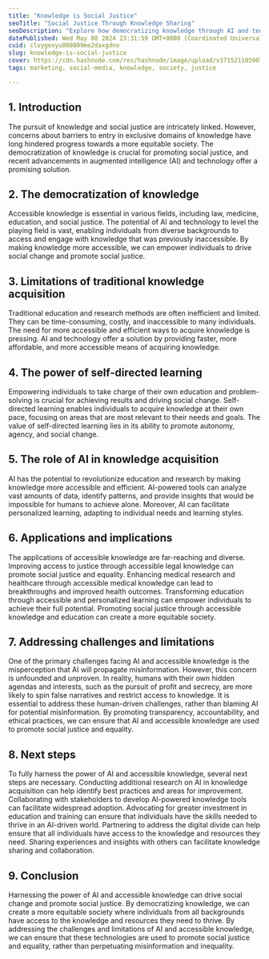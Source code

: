 ```yaml
---
title: "Knowledge is Social Justice"
seoTitle: "Social Justice Through Knowledge Sharing"
seoDescription: "Explore how democratizing knowledge through AI and technology promotes social justice and creates a more equitable society"
datePublished: Wed May 08 2024 23:31:59 GMT+0000 (Coordinated Universal Time)
cuid: clvygexyu000809me2daxgdno
slug: knowledge-is-social-justice
cover: https://cdn.hashnode.com/res/hashnode/image/upload/v1715211059070/fee7f448-4d35-4b72-8eb7-f928930f8838.png
tags: marketing, social-media, knowledge, society, justice

---
```


## 1\. Introduction

The pursuit of knowledge and social justice are intricately linked. However, concerns about barriers to entry in exclusive domains of knowledge have long hindered progress towards a more equitable society. The democratization of knowledge is crucial for promoting social justice, and recent advancements in augmented intelligence (AI) and technology offer a promising solution.

## 2\. The democratization of knowledge

Accessible knowledge is essential in various fields, including law, medicine, education, and social justice. The potential of AI and technology to level the playing field is vast, enabling individuals from diverse backgrounds to access and engage with knowledge that was previously inaccessible. By making knowledge more accessible, we can empower individuals to drive social change and promote social justice.

## 3\. Limitations of traditional knowledge acquisition

Traditional education and research methods are often inefficient and limited. They can be time-consuming, costly, and inaccessible to many individuals. The need for more accessible and efficient ways to acquire knowledge is pressing. AI and technology offer a solution by providing faster, more affordable, and more accessible means of acquiring knowledge.

## 4\. The power of self-directed learning

Empowering individuals to take charge of their own education and problem-solving is crucial for achieving results and driving social change. Self-directed learning enables individuals to acquire knowledge at their own pace, focusing on areas that are most relevant to their needs and goals. The value of self-directed learning lies in its ability to promote autonomy, agency, and social change.

## 5\. The role of AI in knowledge acquisition

AI has the potential to revolutionize education and research by making knowledge more accessible and efficient. AI-powered tools can analyze vast amounts of data, identify patterns, and provide insights that would be impossible for humans to achieve alone. Moreover, AI can facilitate personalized learning, adapting to individual needs and learning styles.

## 6\. Applications and implications

The applications of accessible knowledge are far-reaching and diverse. Improving access to justice through accessible legal knowledge can promote social justice and equality. Enhancing medical research and healthcare through accessible medical knowledge can lead to breakthroughs and improved health outcomes. Transforming education through accessible and personalized learning can empower individuals to achieve their full potential. Promoting social justice through accessible knowledge and education can create a more equitable society.

## 7\. Addressing challenges and limitations

One of the primary challenges facing AI and accessible knowledge is the misperception that AI will propagate misinformation. However, this concern is unfounded and unproven. In reality, humans with their own hidden agendas and interests, such as the pursuit of profit and secrecy, are more likely to spin false narratives and restrict access to knowledge. It is essential to address these human-driven challenges, rather than blaming AI for potential misinformation. By promoting transparency, accountability, and ethical practices, we can ensure that AI and accessible knowledge are used to promote social justice and equality.

## 8\. Next steps

To fully harness the power of AI and accessible knowledge, several next steps are necessary. Conducting additional research on AI in knowledge acquisition can help identify best practices and areas for improvement. Collaborating with stakeholders to develop AI-powered knowledge tools can facilitate widespread adoption. Advocating for greater investment in education and training can ensure that individuals have the skills needed to thrive in an AI-driven world. Partnering to address the digital divide can help ensure that all individuals have access to the knowledge and resources they need. Sharing experiences and insights with others can facilitate knowledge sharing and collaboration.

## 9\. Conclusion

Harnessing the power of AI and accessible knowledge can drive social change and promote social justice. By democratizing knowledge, we can create a more equitable society where individuals from all backgrounds have access to the knowledge and resources they need to thrive. By addressing the challenges and limitations of AI and accessible knowledge, we can ensure that these technologies are used to promote social justice and equality, rather than perpetuating misinformation and inequality.